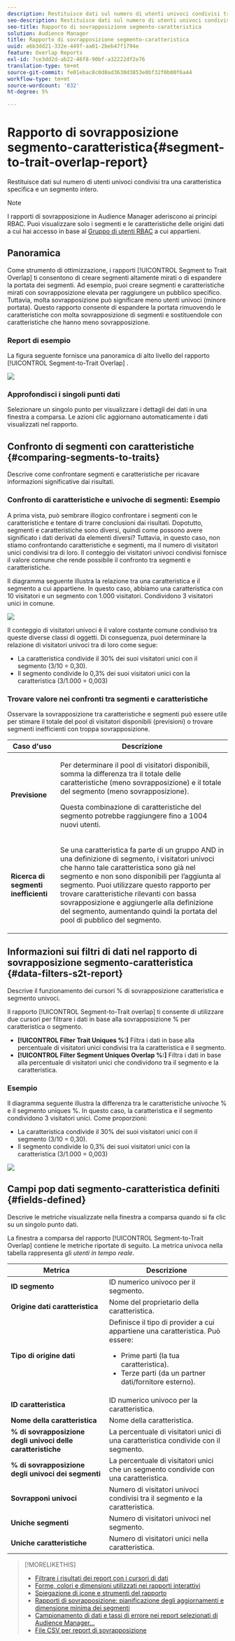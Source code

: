 ```yaml
---
description: Restituisce dati sul numero di utenti univoci condivisi tra una caratteristica specifica e un segmento intero.
seo-description: Restituisce dati sul numero di utenti univoci condivisi tra una caratteristica specifica e un segmento intero.
seo-title: Rapporto di sovrapposizione segmento-caratteristica
solution: Audience Manager
title: Rapporto di sovrapposizione segmento-caratteristica
uuid: a6b3dd21-332e-449f-aa01-2beb47f1794e
feature: Overlap Reports
exl-id: 7ce3dd2d-ab22-46f8-90bf-a32222df2e76
translation-type: tm+mt
source-git-commit: fe01ebac8c0d0ad3630d3853e0bf32f0b00f6a44
workflow-type: tm+mt
source-wordcount: '832'
ht-degree: 5%

---
```


# Rapporto di sovrapposizione segmento-caratteristica{#segment-to-trait-overlap-report}

Restituisce dati sul numero di utenti univoci condivisi tra una caratteristica specifica e un segmento intero.

>[!NOTE]
>
>I rapporti di sovrapposizione in Audience Manager aderiscono ai principi RBAC. Puoi visualizzare solo i segmenti e le caratteristiche delle origini dati a cui hai accesso in base al [Gruppo di utenti RBAC](/help/using/features/administration/administration-overview.md) a cui appartieni.

<!-- 

c_segment_trait_overlap.xml

 -->

## Panoramica

Come strumento di ottimizzazione, i rapporti [!UICONTROL Segment to Trait Overlap] ti consentono di creare segmenti altamente mirati o di espandere la portata dei segmenti. Ad esempio, puoi creare segmenti e caratteristiche mirati con sovrapposizione elevata per raggiungere un pubblico specifico. Tuttavia, molta sovrapposizione può significare meno utenti univoci (minore portata). Questo rapporto consente di espandere la portata rimuovendo le caratteristiche con molta sovrapposizione di segmenti e sostituendole con caratteristiche che hanno meno sovrapposizione.

### Report di esempio

La figura seguente fornisce una panoramica di alto livello del rapporto [!UICONTROL Segment-to-Trait Overlap] .

![](assets/segment-to-trait-overlap.png)

### Approfondisci i singoli punti dati

Selezionare un singolo punto per visualizzare i dettagli dei dati in una finestra a comparsa. Le azioni clic aggiornano automaticamente i dati visualizzati nel rapporto.

## Confronto di segmenti con caratteristiche {#comparing-segments-to-traits}

Descrive come confrontare segmenti e caratteristiche per ricavare informazioni significative dai risultati.

<!-- 

c_compare_s2t.xml

 -->

### Confronto di caratteristiche e univoche di segmenti: Esempio

A prima vista, può sembrare illogico confrontare i segmenti con le caratteristiche e tentare di trarre conclusioni dai risultati. Dopotutto, segmenti e caratteristiche sono diversi, quindi come possono avere significato i dati derivati da elementi diversi? Tuttavia, in questo caso, non stiamo confrontando caratteristiche e segmenti, ma il numero di visitatori unici condivisi tra di loro. Il conteggio dei visitatori univoci condivisi fornisce il valore comune che rende possibile il confronto tra segmenti e caratteristiche.

Il diagramma seguente illustra la relazione tra una caratteristica e il segmento a cui appartiene. In questo caso, abbiamo una caratteristica con 10 visitatori e un segmento con 1.000 visitatori. Condividono 3 visitatori unici in comune.

![](assets/s2t.png)

Il conteggio di visitatori univoci è il valore costante comune condiviso tra queste diverse classi di oggetti. Di conseguenza, puoi determinare la relazione di visitatori univoci tra di loro come segue:

* La caratteristica condivide il 30% dei suoi visitatori unici con il segmento (3/10 = 0,30).
* Il segmento condivide lo 0,3% dei suoi visitatori unici con la caratteristica (3/1.000 = 0,003)

### Trovare valore nei confronti tra segmenti e caratteristiche

Osservare la sovrapposizione tra caratteristiche e segmenti può essere utile per stimare il totale del pool di visitatori disponibili (previsioni) o trovare segmenti inefficienti con troppa sovrapposizione.

<table id="table_5B211EF95216426299EB20253A5A9C1B"> 
 <thead> 
  <tr> 
   <th colname="col1" class="entry"> Caso d'uso </th> 
   <th colname="col2" class="entry"> Descrizione </th> 
  </tr>
 </thead>
 <tbody> 
  <tr> 
   <td colname="col1"><b>Previsione</b> </td> 
   <td colname="col2"> <p>Per determinare il pool di visitatori disponibili, somma la differenza tra il totale delle caratteristiche (meno sovrapposizione) e il totale del segmento (meno sovrapposizione). </p> <p>Questa combinazione di caratteristiche del segmento potrebbe raggiungere fino a 1004 nuovi utenti. </p> </td> 
  </tr> 
  <tr> 
   <td colname="col1"><b>Ricerca di segmenti inefficienti</b> </td> 
   <td colname="col2"> <p>Se una caratteristica fa parte di un gruppo <span class="wintitle"> AND</span> in una definizione di segmento, i visitatori univoci che hanno tale caratteristica sono già nel segmento e non sono disponibili per l’aggiunta al segmento. Puoi utilizzare questo rapporto per trovare caratteristiche rilevanti con bassa sovrapposizione e aggiungerle alla definizione del segmento, aumentando quindi la portata del pool di pubblico del segmento. </p> </td> 
  </tr> 
 </tbody> 
</table>

## Informazioni sui filtri di dati nel rapporto di sovrapposizione segmento-caratteristica {#data-filters-s2t-report}

Descrive il funzionamento dei cursori % di sovrapposizione caratteristica e segmento univoci.

<!-- 

r_s2t_sliders.xml

 -->

Il rapporto [!UICONTROL Segment-to-Trait overlap] ti consente di utilizzare due cursori per filtrare i dati in base alla sovrapposizione % per caratteristica o segmento.

* **[!UICONTROL Filter Trait Uniques %:]** Filtra i dati in base alla percentuale di visitatori unici condivisi tra la caratteristica e il segmento.
* **[!UICONTROL Filter Segment Uniques Overlap %:]** Filtra i dati in base alla percentuale di visitatori unici che condividono tra il segmento e la caratteristica.

### Esempio

Il diagramma seguente illustra la differenza tra le caratteristiche univoche % e il segmento uniques %. In questo caso, la caratteristica e il segmento condividono 3 visitatori unici. Come proporzioni:

* La caratteristica condivide il 30% dei suoi visitatori unici con il segmento (3/10 = 0,30).
* Il segmento condivide lo 0,3% dei suoi visitatori unici con la caratteristica (3/1.000 = 0,003)

![](assets/s2t.png)

## Campi pop dati segmento-caratteristica definiti {#fields-defined}

Descrive le metriche visualizzate nella finestra a comparsa quando si fa clic su un singolo punto dati.

<!-- 

r_s2t_data_pop.xml

 -->

La finestra a comparsa del rapporto [!UICONTROL Segment-to-Trait Overlap] contiene le metriche riportate di seguito. La metrica univoca nella tabella rappresenta gli *utenti in tempo reale*.

<table id="table_4AF72754276242FFB11543635B43AD90"> 
 <thead> 
  <tr> 
   <th colname="col1" class="entry"> Metrica </th> 
   <th colname="col2" class="entry"> Descrizione </th> 
  </tr>
 </thead>
 <tbody> 
  <tr> 
   <td colname="col1"><b><span class="wintitle"> ID segmento</span></b> </td> 
   <td colname="col2"> ID numerico univoco per il segmento. </td> 
  </tr> 
  <tr> 
   <td colname="col1"><b><span class="wintitle"> Origine dati caratteristica  </span></b> </td> 
   <td colname="col2"> Nome del proprietario della caratteristica. </td> 
  </tr> 
  <tr> 
   <td colname="col1"><b><span class="wintitle"> Tipo di origine dati</span></b> </td> 
   <td colname="col2">Definisce il tipo di provider a cui appartiene una caratteristica. Può essere: 
    <ul id="ul_0477C04A33FD4F5D998B98984E6554D3"> 
     <li id="li_50FCA48EDB5843AB8FB6C34ED2C0067D">Prime parti (la tua caratteristica). </li> 
     <li id="li_4F6148EDAEFE43FA8D505944E9FE3855">Terze parti (da un partner dati/fornitore esterno). </li> 
    </ul> </td> 
  </tr> 
  <tr> 
   <td colname="col1"><b><span class="wintitle"> ID caratteristica</span></b> </td> 
   <td colname="col2"> ID numerico univoco per la caratteristica. </td> 
  </tr> 
  <tr> 
   <td colname="col1"><b><span class="wintitle"> Nome della caratteristica</span></b> </td> 
   <td colname="col2"> Nome della caratteristica. </td> 
  </tr> 
  <tr> 
   <td colname="col1"><b><span class="wintitle"> % di sovrapposizione degli univoci delle caratteristiche</span></b> </td> 
   <td colname="col2"> La percentuale di visitatori unici di una caratteristica condivide con il segmento. </td> 
  </tr> 
  <tr> 
   <td colname="col1"><b><span class="wintitle"> % di sovrapposizione degli univoci dei segmenti</span></b> </td> 
   <td colname="col2"> La percentuale di visitatori unici che un segmento condivide con una caratteristica. </td> 
  </tr> 
  <tr> 
   <td colname="col1"><b><span class="wintitle"> Sovrapponi univoci</span></b> </td> 
   <td colname="col2"> Numero di visitatori univoci condivisi tra il segmento e la caratteristica. </td> 
  </tr> 
  <tr> 
   <td colname="col1"><b><span class="wintitle"> Uniche segmenti</span></b> </td> 
   <td colname="col2"> Numero di visitatori univoci nel segmento. </td> 
  </tr> 
  <tr> 
   <td colname="col1"><b><span class="wintitle"> Uniche caratteristiche</span></b> </td> 
   <td colname="col2"> Numero di visitatori unici nella caratteristica. </td> 
  </tr> 
 </tbody> 
</table>

>[!MORELIKETHIS]
>
>* [Filtrare i risultati dei report con i cursori di dati](../../reporting/dynamic-reports/data-sliders.md)
>* [Forme, colori e dimensioni utilizzati nei rapporti interattivi](../../reporting/dynamic-reports/interactive-report-technology.md#shapes-colors-sizes)
>* [Spiegazione di icone e strumenti del rapporto](../../reporting/dynamic-reports/interactive-report-technology.md#icons-tools-explained)
>* [Rapporti di sovrapposizione: pianificazione degli aggiornamenti e dimensione minima dei segmenti](../../reporting/dynamic-reports/overlap-minimum-segment-size.md)
>* [Campionamento di dati e tassi di errore nei report selezionati di Audience Manager...](../../reporting/report-sampling.md)
>* [File CSV per report di sovrapposizione](../../reporting/dynamic-reports/overlap-csv-files.md)

